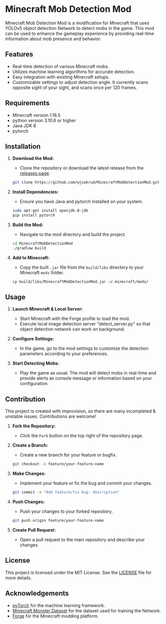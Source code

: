 
# Minecraft Mob Detection Mod

Minecraft Mob Detection Mod is a modification for Minecraft that uses YOLOv5 object detection Network to detect mobs in the game. This mod can be used to enhance the gameplay experience by providing real-time information about mob presence and behavior.

## Features

- Real-time detection of various Minecraft mobs.
- Utilizes machine learning algorithms for accurate detection.
- Easy integration with existing Minecraft setups.
- Customizable settings to adjust detection angle. It currently scans opposite sight of your sight, and scans once per 120 frames.

## Requirements

- Minecraft version 1.16.5
- python version 3.10.6 or higher
- Java JDK 8
- pytorch

## Installation

1. **Download the Mod:**
   - Clone the repository or download the latest release from the [releases page](https://github.com/wjsekrud/MinecraftMobDetectionMod/releases).

   ```bash
   git clone https://github.com/wjsekrud/MinecraftMobDetectionMod.git
   ```

2. **Install Dependencies:**
   - Ensure you have Java and pytorch installed on your system.

   ```bash
   sudo apt-get install openjdk-8-jdk
   pip install pytorch
   ```

3. **Build the Mod:**
   - Navigate to the mod directory and build the project.

   ```bash
   cd MinecraftMobDetectionMod
   ./gradlew build
   ```

4. **Add to Minecraft:**
   - Copy the built `.jar` file from the `build/libs` directory to your Minecraft `mods` folder.

   ```bash
   cp build/libs/MinecraftMobDetectionMod.jar ~/.minecraft/mods/
   ```

## Usage

1. **Launch Minecraft & Local Server:**
   - Start Minecraft with the Forge profile to load the mod.
   - Execute local image detection server "detect_server.py" so that object detection network can work on background.

2. **Configure Settings:**
   - In the game, go to the mod settings to customize the detection parameters according to your preferences.

3. **Start Detecting Mobs:**
   - Play the game as usual. The mod will detect mobs in real-time and provide alerts as console message or information based on your configuration.

## Contribution

This project is created with improvision, so there are many incompleted & unstable issues. Contributions are welcome!

1. **Fork the Repository:**
   - Click the `Fork` button on the top right of the repository page.

2. **Create a Branch:**
   - Create a new branch for your feature or bugfix.

   ```bash
   git checkout -b feature/your-feature-name
   ```

3. **Make Changes:**
   - Implement your feature or fix the bug and commit your changes.

   ```bash
   git commit -m "Add feature/fix bug: description"
   ```

4. **Push Changes:**
   - Push your changes to your forked repository.

   ```bash
   git push origin feature/your-feature-name
   ```

5. **Create Pull Request:**
   - Open a pull request to the main repository and describe your changes.

## License

This project is licensed under the MIT License. See the [LICENSE](LICENSE) file for more details.

## Acknowledgements

- [pyTorch](https://pytorch.org/) for the machine learning framework.
- [Minecraft Monster Dataset](https://universe.roboflow.com/minecraft-object-detection/minecraft-mob-detection) for the dataset used for training the Network.
- [Forge](https://files.minecraftforge.net/) for the Minecraft modding platform.
